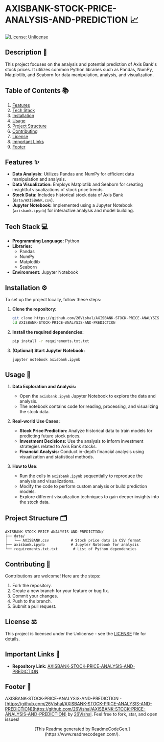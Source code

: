 # AXISBANK-STOCK-PRICE-ANALYSIS-AND-PREDICTION 📈
[![License: Unlicense](https://img.shields.io/badge/license-Unlicense-blue.svg)](http://unlicense.org/)



## Description 📝
This project focuses on the analysis and potential prediction of Axis Bank's stock prices. It utilizes common Python libraries such as Pandas, NumPy, Matplotlib, and Seaborn for data manipulation, analysis, and visualization.



## Table of Contents 📚
1.  [Features](#features-sparkles)
2.  [Tech Stack](#tech-stack-computer)
3.  [Installation](#installation-gear)
4.  [Usage](#usage-rocket)
5.  [Project Structure](#project-structure-file_folder)
6.  [Contributing](#contributing-handshake)
7.  [License](#license-balance_scale)
8.  [Important Links](#important-links-link)
9.  [Footer](#footer-page_facing_up)



## Features ✨
*   **Data Analysis:** Utilizes Pandas and NumPy for efficient data manipulation and analysis.
*   **Data Visualization:** Employs Matplotlib and Seaborn for creating insightful visualizations of stock price trends.
*   **Stock Data:** Includes historical stock data of Axis Bank (`data/AXISBANK.csv`).
*   **Jupyter Notebook:** Implemented using a Jupyter Notebook (`axisbank.ipynb`) for interactive analysis and model building.



## Tech Stack 💻
*   **Programming Language:** Python
*   **Libraries:**
    *   Pandas
    *   NumPy
    *   Matplotlib
    *   Seaborn
*   **Environment:** Jupyter Notebook



## Installation ⚙️
To set up the project locally, follow these steps:

1.  **Clone the repository:**

    ```bash
    git clone https://github.com/26Vishal/AXISBANK-STOCK-PRICE-ANALYSIS-AND-PREDICTION.git
    cd AXISBANK-STOCK-PRICE-ANALYSIS-AND-PREDICTION
    ```

2.  **Install the required dependencies:**

    ```bash
    pip install -r requirements.txt.txt
    ```

3.  **(Optional) Start Jupyter Notebook:**

    ```bash
    jupyter notebook axisbank.ipynb
    ```



## Usage 🚀
1.  **Data Exploration and Analysis:**

    *   Open the `axisbank.ipynb` Jupyter Notebook to explore the data and analysis.
    *   The notebook contains code for reading, processing, and visualizing the stock data.

2.  **Real-world Use Cases:**
    *   **Stock Price Prediction:** Analyze historical data to train models for predicting future stock prices.
    *   **Investment Decisions:** Use the analysis to inform investment strategies related to Axis Bank stocks.
    *   **Financial Analysis:** Conduct in-depth financial analysis using visualization and statistical methods.

3.  **How to Use:**
    *   Run the cells in `axisbank.ipynb` sequentially to reproduce the analysis and visualizations.
    *   Modify the code to perform custom analysis or build prediction models.
    *   Explore different visualization techniques to gain deeper insights into the stock data.



## Project Structure 🗂️
```
AXISBANK-STOCK-PRICE-ANALYSIS-AND-PREDICTION/
├── data/
│   └── AXISBANK.csv          # Stock price data in CSV format
├── axisbank.ipynb            # Jupyter Notebook for analysis
└── requirements.txt.txt       # List of Python dependencies
```



## Contributing 👋
Contributions are welcome! Here are the steps:

1.  Fork the repository.
2.  Create a new branch for your feature or bug fix.
3.  Commit your changes.
4.  Push to the branch.
5.  Submit a pull request.



## License ⚖️
This project is licensed under the Unlicense - see the [LICENSE](http://unlicense.org/) file for details.



## Important Links 🔗
*   **Repository Link:** [AXISBANK-STOCK-PRICE-ANALYSIS-AND-PREDICTION](https://github.com/26Vishal/AXISBANK-STOCK-PRICE-ANALYSIS-AND-PREDICTION)



## Footer 📄
AXISBANK-STOCK-PRICE-ANALYSIS-AND-PREDICTION - [https://github.com/26Vishal/AXISBANK-STOCK-PRICE-ANALYSIS-AND-PREDICTION](https://github.com/26Vishal/AXISBANK-STOCK-PRICE-ANALYSIS-AND-PREDICTION) by [26Vishal](https://github.com/26Vishal). Feel free to fork, star, and open issues!

<p align="center">[This Readme generated by ReadmeCodeGen.](https://www.readmecodegen.com/).</p>